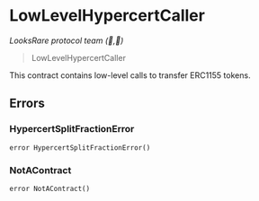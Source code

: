 # LowLevelHypercertCaller

_LooksRare protocol team (👀,💎)_

> LowLevelHypercertCaller

This contract contains low-level calls to transfer ERC1155 tokens.

## Errors

### HypercertSplitFractionError

```solidity
error HypercertSplitFractionError()
```

### NotAContract

```solidity
error NotAContract()
```
